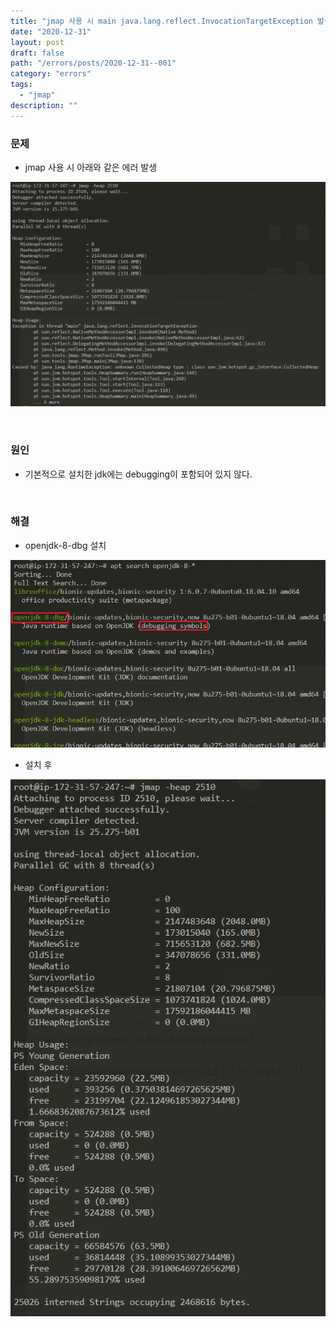 ```yaml
---
title: "jmap 사용 시 main java.lang.reflect.InvocationTargetException 발생"
date: "2020-12-31"
layout: post
draft: false
path: "/errors/posts/2020-12-31--001"
category: "errors"
tags:
  - "jmap"
description: ""
---
```


### 문제
- jmap 사용 시 아래와 같은 에러 발생

![](./001-01.PNG)

<br>

### 원인
- 기본적으로 설치한 jdk에는 debugging이 포함되어 있지 않다.

<br>

### 해결
- openjdk-8-dbg 설치

![](./001-02.PNG)

- 설치 후

![](./001-03.PNG)
